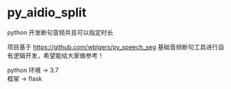 # py_aidio_split
python 开发断句音频并且可以指定时长

项目基于 https://github.com/wblgers/py_speech_seg 基础音频断句工具进行自有逻辑开发，希望能给大家做参考！

python 环境 -> 3.7  
框架 -> flask
